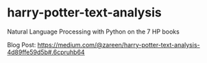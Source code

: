 # harry-potter-text-analysis
Natural Language Processing with Python on the 7 HP books

Blog Post: https://medium.com/@zareen/harry-potter-text-analysis-4d89ffe59d5b#.6cpruhb64
